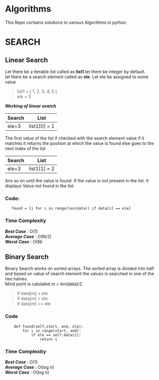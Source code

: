 # Algorithms
This Repo contains solutions to various Algorithms in python     
# SEARCH  
## Linear Search  

Let there be a iterable list called as **list1**.let them be integer by default.  
let there be a search element called as **ele**. Let ele be assigned to some value 
>list1 = [ 1, 2, 3, 4, 5 ]  
>ele = 3 
 
***Working of linear search***

Search        | List 
------------- | -------------
ele=3         | list1[0] = 1
 
 The first value of the list if checked with the search element value if it matches it returns the position at which the value is found else goes to the next index of the list  

  Search        | List 
------------- | -------------
ele=3         | list1[1] = 2  
  
  
 Ans so on until the value is found. If the value is not present in the list. It displays Value not found in the list.
 
 ### Code:
 ```buildoutcfg
    found = [i for i in range(len(data)) if data[i] == ele]
```
 ### Time Complexity  
   
 ***Best Case*** : O(1)  
 ***Average Case*** : O(N/2)  
 ***Worst Case*** : O(N)  
   
     
     
## Binary Search  
Binary Search works on sorted arrays. The sorted array is divided into half and based on value of search element the values is searched in one of the two halves.  
 Mind point is calulated m = len(data)/2  
 >if data[m] > ele  
 >if data[m] < ele  
 >if data[m] == ele  
 
### Code
```buildoutcfg
    def found(self,start, end, ele):
        for i in range(start, end):
            if ele == self.data[i]:
                return i
```  
 ### Time Complexity  
   
 ***Best Case*** : O(1)  
 ***Average Case*** : O(log n)  
 ***Worst Case*** : O(log n)
